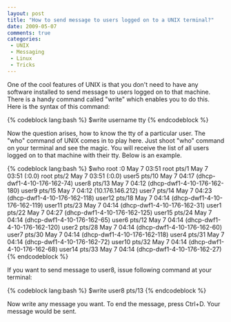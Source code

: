 ```yaml
---
layout: post
title: "How to send message to users logged on to a UNIX terminal?"
date: 2009-05-07
comments: true
categories:
 - UNIX
 - Messaging
 - Linux
 - Tricks
---
```


One of the cool features of UNIX is that you don't need to have any software installed to send message to users logged on to that machine. There is a handy command called "write" which enables you to do this. Here is the syntax of this command:

{% codeblock lang:bash %}
$write username tty
{% endcodeblock %}

Now the question arises, how to know the tty of a particular user. The "who" command of UNIX comes in to play here. Just shoot "who" command on your terminal and see the magic. You will receive the list of all users logged on to that machine with their tty. Below is an example.
<!--more-->

{% codeblock lang:bash %}
$who
root     :0           May  7 03:51
root     pts/1        May  7 03:51 (:0.0)
root     pts/2        May  7 03:51 (:0.0)
user5    pts/10       May  7 04:17 (dhcp-dwf1-4-10-176-162-74)
user8    pts/13       May  7 04:12 (dhcp-dwf1-4-10-176-162-180)
user9    pts/15       May  7 04:12 (10.176.146.212)
user7    pts/14       May  7 04:23 (dhcp-dwf1-4-10-176-162-118)
user12   pts/18       May  7 04:14 (dhcp-dwf1-4-10-176-162-119)
user11   pts/23       May  7 04:14 (dhcp-dwf1-4-10-176-162-31)
user1    pts/22       May  7 04:27 (dhcp-dwf1-4-10-176-162-125)
user15   pts/24       May  7 04:14 (dhcp-dwf1-4-10-176-162-65)
user6    pts/12       May  7 04:14 (dhcp-dwf1-4-10-176-162-120)
user2    pts/28       May  7 04:14 (dhcp-dwf1-4-10-176-162-60)
user7    pts/30       May  7 04:14 (dhcp-dwf1-4-10-176-162-118)
user4    pts/31       May  7 04:14 (dhcp-dwf1-4-10-176-162-72)
user10   pts/32       May  7 04:14 (dhcp-dwf1-4-10-176-162-68)
user14   pts/33       May  7 04:14 (dhcp-dwf1-4-10-176-162-27)
{% endcodeblock %}

If you want to send message to user8, issue following command at your terminal:

{% codeblock lang:bash %}
$write user8 pts/13
{% endcodeblock %}

Now write any message you want. To end the message, press Ctrl+D. Your message would be sent.
